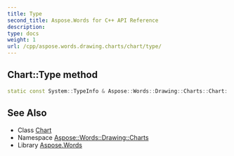 ```yaml
---
title: Type
second_title: Aspose.Words for C++ API Reference
description: 
type: docs
weight: 1
url: /cpp/aspose.words.drawing.charts/chart/type/
---
```

## Chart::Type method




```cpp
static const System::TypeInfo & Aspose::Words::Drawing::Charts::Chart::Type()
```

## See Also

* Class [Chart](../)
* Namespace [Aspose::Words::Drawing::Charts](../../)
* Library [Aspose.Words](../../../)
